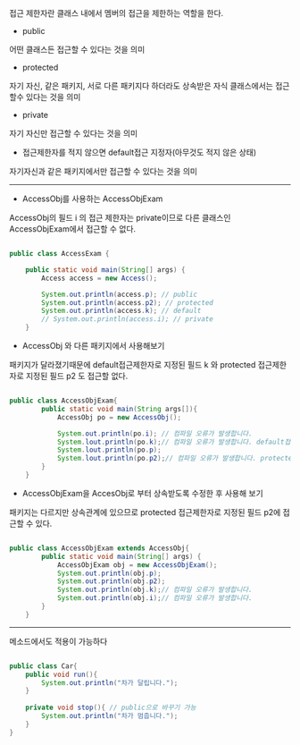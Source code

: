 접근 제한자란 클래스 내에서 멤버의 접근을 제한하는 역할을 한다.

- public

어떤 클래스든 접근할 수 있다는 것을 의미

- protected

자기 자신, 같은 패키지, 서로 다른 패키지다 하더라도 상속받은 자식 클래스에서는 접근할수 있다는 것을 의미

- private
 
자기 자신만 접근할 수 있다는 것을 의미

- 접근제한자를 적지 않으면 default접근 지정자(아무것도 적지 않은 상태)

자기자신과 같은 패키지에서만 접근할 수 있다는 것을 의미

---

- AccessObj를 사용하는 AccessObjExam

AccessObj의 필드 i 의 접근 제한자는 private이므로 다른 클래스인 AccessObjExam에서 접근할 수 없다.

```java

public class AccessExam {

    public static void main(String[] args) {
        Access access = new Access();

        System.out.println(access.p); // public
        System.out.println(access.p2); // protected
        System.out.println(access.k); // default
        // System.out.println(access.i); // private
    }

```

- AccessObj 와 다른 패키지에서 사용해보기

패키지가 달라졌기때문에 default접근제한자로 지정된 필드 k 와 protected 접근제한자로 지정된 필드 p2 도 접근할 없다.

```java

public class AccessObjExam{
        public static void main(String args[]){
            AccessObj po = new AccessObj();

            System.out.println(po.i); // 컴파일 오류가 발생합니다.
            System.lout.println(po.k);// 컴파일 오류가 발생합니다. default접근제한자
            System.lout.println(po.p);
            System.lout.println(po.p2);// 컴파일 오류가 발생합니다. protected
        }
    }

```

- AccessObjExam을 AccesObj로 부터 상속받도록 수정한 후 사용해 보기

패키지는 다르지만 상속관계에 있으므로 protected 접근제한자로 지정된 필드 p2에 접근할 수 있다.

```java

public class AccessObjExam extends AccessObj{
        public static void main(String[] args) {
            AccessObjExam obj = new AccessObjExam();
            System.out.println(obj.p);
            System.out.println(obj.p2);
            System.out.println(obj.k);// 컴파일 오류가 발생합니다.
            System.out.println(obj.i);// 컴파일 오류가 발생합니다.
        }
    }

```
--- 

메소드에서도 적용이 가능하다

```java

public class Car{
    public void run(){
        System.out.println("차가 달립니다.");
    }
    
    private void stop(){ // public으로 바꾸기 가능
        System.out.println("차가 멈춥니다.");
    }
}

```
